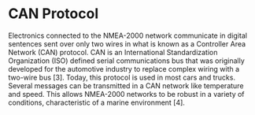 # CAN Protocol

Electronics connected to the NMEA-2000 network communicate in digital sentences sent over only two wires in what is known as a Controller Area Network (CAN) protocol. CAN is an International Standardization Organization (ISO) defined serial communications bus that was originally developed for the automotive industry to replace complex wiring with a two-wire bus [3]. Today, this protocol is used in most cars and trucks. Several messages can be transmitted in a CAN network like temperature and speed. This allows NMEA-2000 networks to be robust in a variety of conditions, characteristic of a marine environment [4].

